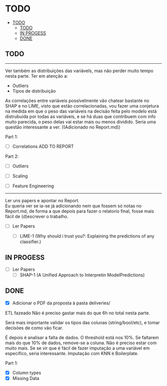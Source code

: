 # TODO

- [TODO](#todo)
  - [TODO](#todo-1)
  - [IN PROGESS](#in-progess)
  - [DONE](#done)

## TODO 

-----


Ver também as distribuições das variávels, mas não perder muito tempo nesta parte. 
Ter em atenção a:
* Outliers
* Tipos de distribuição


As correlações entre variáveis possívelmente vão chatear bastante no SHAP e no LIME, visto que estão correlacionadas, vou fazer uma conjetura na medida em que o peso das variáveis na decisão feita pelo modelo está distrubuida por todas as variáveis, e se há duas que contribuem com info muito parecida, o peso delas vai estar mais ou menos dividido. Seria uma questão interessante a ver. ((Adicionado no Report.md))

Part 1:

* [ ] Correlations
ADD TO REPORT

Part 2:

* [ ] Outliers
* [ ] Scaling
* [ ] Feature Engineering



----

Ler uns papers e apontar no Report.  
Eu queria ver se ia-se já adicionando nem que fossem só notas no Report.md, de forma a que depois para fazer o relatorio final, fosse mais fácil de (d)escrever o trabalho.

* [ ] Ler Papers
  * [ ] LIME-1 (Why should i trust you?: Explaining the predictions of any classifier.)


## IN PROGESS

* [ ] Ler Papers
  * [ ] SHAP-1 (A Unified Approach to Interpretin ModelPredictions)

## DONE 

* [X] Adicionar o PDF da proposta à pasta deliveries/

ETL fazeado
Não é preciso gastar mais do que 6h no total nesta parte.  

Será mais importante validar os tipos das colunas (string/bool/etc), e tomar decisões de como vão ficar. 


É depois é analisar a falta de dados. O threshold está nos 10%. Se faltarem mais do que 10% de dados, remove-se a coluna. Não é preciso estar com muito mais. Se se vir que é fácil de fazer imputação a uma variável em especifico, seria interessante. Imputação com KNN é Boilerplate.  

Part 1: 

* [x] Column types
* [X] Missing Data
